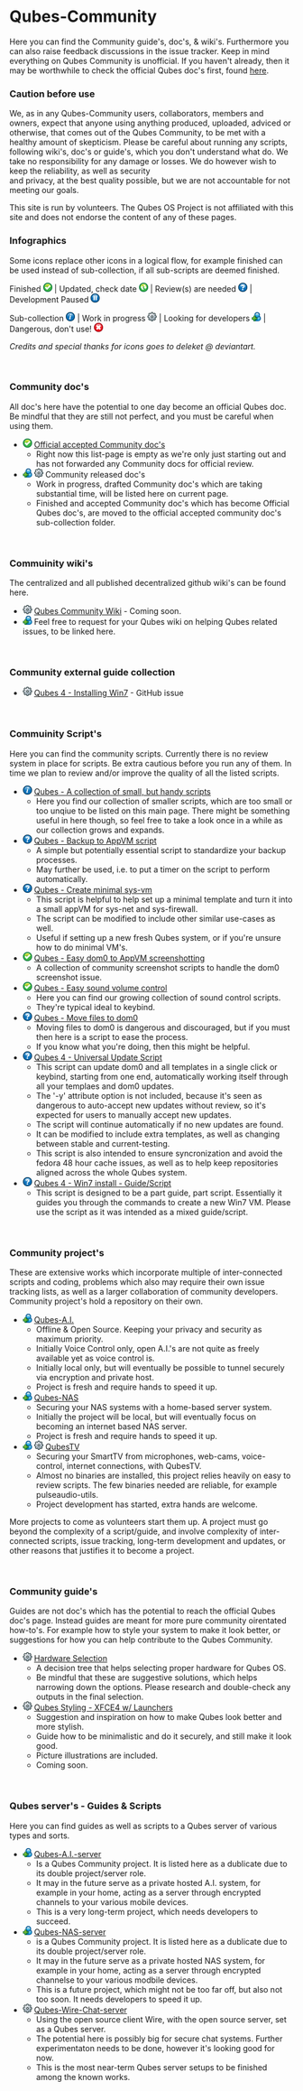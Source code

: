 # Qubes-Community #
Here you can find the Community guide's, doc's, & wiki's. Furthermore you can also raise feedback discussions in the issue tracker. Keep in mind everything on Qubes Community is unofficial. If you haven't already, then it may be worthwhile to check the official Qubes doc's first, found [here](https://www.qubes-os.org/doc/).


### Caution before use ###
We, as in any Qubes-Community users, collaborators, members and owners, expect that anyone using anything produced, uploaded, adviced or otherwise, that comes out of the Qubes Community, to be met with a healthy amount of skepticism. Please be careful about running any scripts, following wiki's, doc's or guide's, which you don't understand what do. We take no responsibility for any damage or losses. We do however wish to keep the reliability, as well as security  
and privacy, at the best quality possible, but we are not accountable for not meeting our goals.

This site is run by volunteers. The Qubes OS Project is not affiliated with this site and does not endorse the content of any of these pages.

### Infographics ###
Some icons replace other icons in a logical flow, for example finished can be used instead of sub-collection, if all sub-scripts are deemed finished. 

Finished <img src="/github-resources/review-icons/Button Check-01.png" width="16"> | Updated, check date <img src="/github-resources/review-icons/Button Refresh-01.png" width="16"> | Review(s) are needed <img src="/github-resources/review-icons/Button Help-01.png" width="16"> | Development Paused <img src="/github-resources/review-icons/Button Pause-01.png" width="16">
 	
Sub-collection <img src="/github-resources/review-icons/Button Info-01.png" width="16"> | Work in progress <img src="/github-resources/review-icons/Gear-01.png" width="16"> | Looking for developers <img src="/github-resources/review-icons/User New-01.png" width="16"> | Dangerous, don't use! <img src="/github-resources/review-icons/Button Close-01.png" width="16">

_Credits and special thanks for icons goes to deleket @ deviantart._

<br />


### Community doc's ###
All doc's here have the potential to one day become an official Qubes doc. Be mindful that they are still not perfect, and you must be careful when using them.
- <img src="/github-resources/review-icons/Button Check-01.png" width="16"> [Official accepted Community doc's]() 
  - Right now this list-page is empty as we're only just starting out and has not forwarded any Community docs for official review.
- <img src="/github-resources/review-icons/User New-01.png" width="16"> <img src="/github-resources/review-icons/Gear-01.png" width="16"> Community released doc's 
  - Work in progress, drafted Community doc's which are taking substantial time, will be listed here on current page.
  - Finished and accepted Community doc's which has become Official Qubes doc's, are moved to the official accepted community doc's sub-collection folder. 

<br />


### Commuinity wiki's ###
The centralized and all published decentralized github wiki's can be found here. 
- <img src="/github-resources/review-icons/Gear-01.png" width="16"> [Qubes Community Wiki]() - Coming soon.
- <img src="/github-resources/review-icons/User New-01.png" width="16"> Feel free to request for your Qubes wiki on helping Qubes related issues, to be linked here.

<br />

### Community external guide collection ###
- <img src="/github-resources/review-icons/Gear-01.png" width="16"> [Qubes 4 - Installing Win7](https://github.com/QubesOS/qubes-issues/issues/3585) - GitHub issue

<br />



### Commuinity Script's ###
Here you can find the community scripts. Currently there is no review system in place for scripts. Be extra cautious before you run any of them. In time we plan to review and/or improve the quality of all the listed scripts.

- <img src="/github-resources/review-icons/Button Info-01.png" width="16"> [Qubes - A collection of small, but handy scripts](/scripts/qubes-a-small-but-handy-script-collection) 
  - Here you find our collection of smaller scripts, which are too small or too unqiue to be listed on this main page. There might be something useful in here though, so feel free to take a look once in a while as our collection grows and expands.
- <img src="/github-resources/review-icons/Button Help-01.png" width="16"> [Qubes - Backup to AppVM script](/master/scripts/qvm-backup-to-appvm)
  - A simple but potentially essential script to standardize your backup processes.
  - May further be used, i.e. to put a timer on the script to perform automatically.
- <img src="/github-resources/review-icons/Button Help-01.png" width="16"> [Qubes - Create minimal sys-vm](/scripts/qubes-create-minimal-sys-vms)
  - This script is helpful to help set up a minimal template and turn it into a small appVM for sys-net and sys-firewall. 
  - The script can be modified to include other similar use-cases as well.
  - Useful if setting up a new fresh Qubes system, or if you're unsure how to do minimal VM's.
- <img src="/github-resources/review-icons/Button Check-01.png" width="16"> [Qubes - Easy dom0 to AppVM screenshotting](/scripts/qubes-screenshot-scripts)
  - A collection of community screenshot scripts to handle the dom0 screenshot issue.
- <img src="/github-resources/review-icons/Button Check-01.png" width="16"> [Qubes - Easy sound volume control](/scripts/qubes-sound-control-scripts) 
  - Here you can find our growing collection of sound control scripts. 
  - They're typical ideal to keybind.
- <img src="/github-resources/review-icons/Button Help-01.png" width="16"> [Qubes - Move files to dom0](/scripts/qvm-copy-to-dom0)
  - Moving files to dom0 is dangerous and discouraged, but if you must then here is a script to ease the process. 
  - If you know what you're doing, then this might be helpful.
- <img src="/github-resources/review-icons/Button Help-01.png" width="16"> [Qubes 4 - Universal Update Script](/scripts/qubes-auto-update-script-alpha.sh)
  - This script can update dom0 and all templates in a single click or keybind, starting from one end, automatically working itself through all your templaes and dom0 updates. 
  - The '-y' attribute option is not included, because it's seen as dangerous to auto-accept new updates without review, so it's expected for users to manually accept new updates. 
  - The script will continue automatically if no new updates are found. 
  - It can be modified to include extra templates, as well as changing between stable and current-testing. 
  - This script is also intended to ensure syncronization and avoid the fedora 48 hour cache issues, as well as to help keep repositories aligned across the whole Qubes system.
- <img src="/github-resources/review-icons/Button Help-01.png" width="16"> [Qubes 4 - Win7 install - Guide/Script](/scripts/howto-build-win7-appvm)
  - This script is designed to be a part guide, part script. Essentially it guides you through the commands to create a new Win7 VM. Please use the script as it was intended as a mixed guide/script.



<br />

### Community project's ###
These are extensive works which incorporate multiple of inter-connected scripts and coding, problems which also may require their own issue tracking lists, as well as a larger collaboration of community developers. Community project's hold a repository on their own.
- <img src="/github-resources/review-icons/User New-01.png" width="16"> [Qubes-A.I. ](https://github.com/Qubes-Community/Qubes-A.I.) 
  - Offline & Open Source. Keeping your privacy and security as maximum priority.
  - Initially Voice Control only, open A.I.'s are not quite as freely available yet as voice control is.
  - Initially local only, but will eventually be possible to tunnel securely via encryption and private host.
  - Project is fresh and require hands to speed it up.
- <img src="/github-resources/review-icons/User New-01.png" width="16"> [Qubes-NAS](https://github.com/Qubes-Community/Qubes-NAS) 
  - Securing your NAS systems with a home-based server system.
  - Initially the project will be local, but will eventually focus on becoming an internet based NAS server.
  - Project is fresh and require hands to speed it up.
- <img src="/github-resources/review-icons/User New-01.png" width="16"> <img src="/github-resources/review-icons/Gear-01.png" width="16"> [QubesTV](https://github.com/Qubes-Community/QubesTV) 
  - Securing your SmartTV from microphones, web-cams, voice-control, internet connections, with QubesTV.
  - Almost no binaries are installed, this project relies heavily on easy to review scripts. The few binaries needed are reliable, for example pulseaudio-utils.
  - Project development has started, extra hands are welcome.

More projects to come as volunteers start them up. A project must go beyond the complexity of a script/guide, and involve complexity of inter-connected scripts, issue tracking, long-term development and updates, or other reasons that justifies it to become a project.

<br />

### Community guide's ###
Guides are not doc's which has the potential to reach the official Qubes doc's page. Instead guides are meant for more pure community oirentated how-to's. For example how to style your system to make it look better, or suggestions for how you can help contribute to the Qubes Community. 

 - <img src="/github-resources/review-icons/Gear-01.png" width="16"> [Hardware Selection](/guides/hardware-tree.md)
   - A decision tree that helps selecting proper hardware for Qubes OS.
   - Be mindful that these are suggestive solutions, which helps narrowing down the options. Please research and double-check any outputs in the final selection.
 - <img src="/github-resources/review-icons/Gear-01.png" width="16"> [Qubes Styling - XFCE4 w/ Launchers]()
   - Suggestion and inspiration on how to make Qubes look better and more stylish.
   - Guide how to be minimalistic and do it securely, and still make it look good.
   - Picture illustrations are included.
   - Coming soon.

<br />


### Qubes server's - Guides & Scripts ###
Here you can find guides as well as scripts to a Qubes server of various types and sorts.
- <img src="/github-resources/review-icons/User New-01.png" width="16"> [Qubes-A.I.-server ](https://github.com/Qubes-Community/Qubes-A.I.) 
  - Is a Qubes Community project. It is listed here as a dublicate due to its double project/server role. 
  - It may in the future serve as a private hosted A.I. system, for example in your home, acting as a server through encrypted channels to your various mobile devices. 
  - This is a very long-term project, which needs developers to succeed.
- <img src="/github-resources/review-icons/User New-01.png" width="16"> [Qubes-NAS-server](https://github.com/Qubes-Community/Qubes-NAS) 
  - is a Qubes Community project. It is listed here as a dublicate due to its double project/server role. 
  - It may in the future serve as a private hosted NAS system, for example in your home, acting as a server through encrypted channelse to your various modbile devices. 
  - This is a future project, which might not be too far off, but also not too soon. It needs developers to speed it up.
- <img src="/github-resources/review-icons/Gear-01.png" width="16"> [Qubes-Wire-Chat-server](/scripts/qubes-wire-chat-server) 
  - Using the open source client Wire, with the open source server, set as a Qubes server. 
  - The potential here is possibly big for secure chat systems. Further experimentaton needs to be done, however it's looking good for now. 
  - This is the most near-term Qubes server setups to be finished among the known works.



